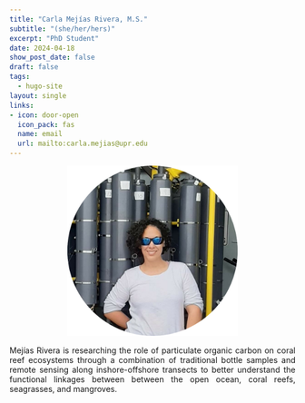```yaml
---
title: "Carla Mejías Rivera, M.S."
subtitle: "(she/her/hers)"
excerpt: "PhD Student"
date: 2024-04-18
show_post_date: false
draft: false
tags:
  - hugo-site
layout: single
links:
- icon: door-open
  icon_pack: fas
  name: email
  url: mailto:carla.mejias@upr.edu
---
```


<div style="text-align: center;">
<img src="featured-hex.png" width="300"> 
</div>

<div style="text-align: justify;">

Mejías Rivera is researching the role of particulate organic carbon on coral reef ecosystems through a combination of traditional bottle samples and remote sensing along inshore-offshore transects to better understand the functional linkages between between the open ocean, coral reefs, seagrasses, and mangroves.

</div>
